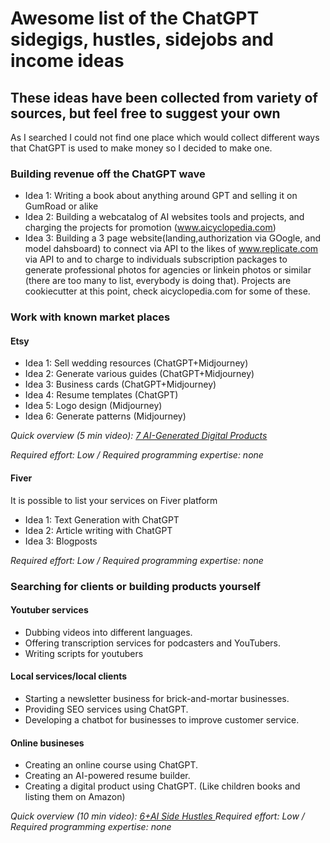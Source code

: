 # Awesome list of the ChatGPT sidegigs, hustles, sidejobs and income ideas
## These ideas have been collected from variety of sources, but feel free to suggest your own
 As I searched I could not find one place which would collect different ways that ChatGPT is used to make money so I decided to make one.

### Building revenue  off the ChatGPT wave
* Idea 1: Writing a book about anything around GPT and selling it on GumRoad or alike
* Idea 2: Building a webcatalog of AI websites tools and projects, and charging the projects for promotion (www.aicyclopedia.com)
* Idea 3: Building a 3 page website(landing,authorization via GOogle, and model dahsboard) to connect via API to the likes of www.replicate.com via API to and to charge to individuals subscription packages to generate professional photos for agencies or linkein photos or similar (there are too many to list, everybody is doing that). Projects are cookiecutter at this point, check aicyclopedia.com for some of these.

### Work with known market places

#### Etsy 
* Idea 1: Sell wedding resources (ChatGPT+Midjourney)
* Idea 2: Generate various guides (ChatGPT+Midjourney)
* Idea 3: Business cards (ChatGPT+Midjourney)
* Idea 4: Resume templates (ChatGPT)
* Idea 5: Logo design (Midjourney)
* Idea 6: Generate patterns (Midjourney)

*Quick overview (5 min video): [7 AI-Generated Digital Products](https://www.youtube.com/watch?v=nxE3V3ygugw)*

*Required effort: Low / Required programming expertise: none*

#### Fiver 
It is possible to list  your services on Fiver platform
* Idea 1: Text Generation with ChatGPT
* Idea 2: Article writing with ChatGPT
* Idea 3: Blogposts

*Required effort: Low / Required programming expertise: none*

### Searching for clients or building products yourself
#### Youtuber services
- Dubbing videos into different languages.
- Offering transcription services for podcasters and YouTubers.
- Writing scripts for youtubers

#### Local services/local clients
- Starting a newsletter business for brick-and-mortar businesses.
- Providing SEO services using ChatGPT.
- Developing a chatbot for businesses to improve customer service.

#### Online busineses
- Creating an online course using ChatGPT.
- Creating an AI-powered resume builder.
- Creating a digital product using ChatGPT. (Like children books and listing them on Amazon)

*Quick overview (10 min video): [6+AI Side Hustles ](https://www.youtube.com/watch?v=gO57X3NNSUs)*
*Required effort: Low / Required programming expertise: none*

